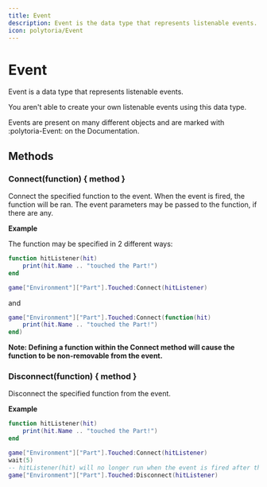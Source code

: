 ```yaml
---
title: Event
description: Event is the data type that represents listenable events.
icon: polytoria/Event
---
```


# Event

Event is a data type that represents listenable events.

You aren't able to create your own listenable events using this data type.

Events are present on many different objects and are marked with :polytoria-Event: on the Documentation.

## Methods

### Connect(function) { method }

Connect the specified function to the event. When the event is fired, the function will be ran. The event parameters may be passed to the function, if there are any.

**Example**

The function may be specified in 2 different ways:

```lua
function hitListener(hit)
    print(hit.Name .. "touched the Part!")
end

game["Environment"]["Part"].Touched:Connect(hitListener)
```

and

```lua
game["Environment"]["Part"].Touched:Connect(function(hit)
    print(hit.Name .. "touched the Part!")
end)
```

**Note: Defining a function within the Connect method will cause the function to be non-removable from the event.**

### Disconnect(function) { method }

Disconnect the specified function from the event.

**Example**

```lua
function hitListener(hit)
    print(hit.Name .. "touched the Part!")
end

game["Environment"]["Part"].Touched:Connect(hitListener)
wait(5)
-- hitListener(hit) will no longer run when the event is fired after the following line
game["Environment"]["Part"].Touched:Disconnect(hitListener)
```